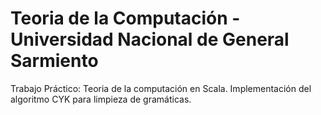 # Teoria de la Computación - Universidad Nacional de General Sarmiento
Trabajo Práctico: Teoria de la computación en Scala. 
Implementación del algoritmo CYK para limpieza de gramáticas.
